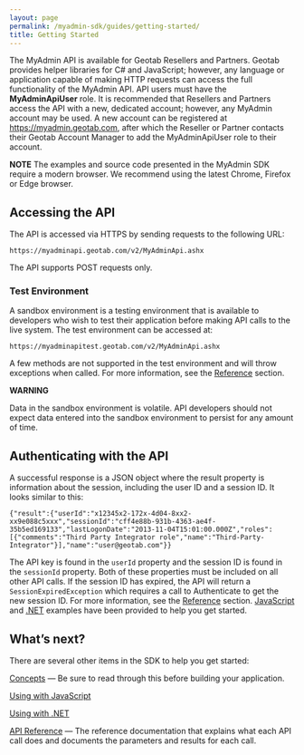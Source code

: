 ```yaml
---
layout: page
permalink: /myadmin-sdk/guides/getting-started/
title: Getting Started
---
```


The MyAdmin API is available for Geotab Resellers and Partners. Geotab provides helper libraries for C# and JavaScript; however, any language or application capable of making HTTP requests can access the full functionality of the MyAdmin API. API users must have the **MyAdminApiUser** role. It is recommended that Resellers and Partners access the API with a new, dedicated account; however, any MyAdmin account may be used. A new account can be registered at <https://myadmin.geotab.com>, after which the Reseller or Partner contacts their Geotab Account Manager to add the MyAdminApiUser role to their account.

<div class="alert alert-primary"><strong>NOTE</strong> The examples and source code presented in the MyAdmin SDK require a modern browser. We recommend using the latest Chrome, Firefox or Edge browser.</div>

## Accessing the API

The API is accessed via HTTPS by sending requests to the following URL:

`https://myadminapi.geotab.com/v2/MyAdminApi.ashx`

The API supports POST requests only.

### Test Environment

A sandbox environment is a testing environment that is available to developers who wish to test their application before making API calls to the live system. The test environment can be accessed at:

`https://myadminapitest.geotab.com/v2/MyAdminApi.ashx`

A few methods are not supported in the test environment and will throw exceptions when called. For more information, see the [Reference](../../api/reference) section.

<div class="alert alert-danger"><strong>WARNING</strong>

Data in the sandbox environment is volatile. API developers should not expect data entered into the sandbox environment to persist for any amount of time.
</div>

## Authenticating with the API

A successful response is a JSON object where the result property is information about the session, including the user ID and a session ID. It looks similar to this:

`{"result":{"userId":"x12345x2-172x-4d04-8xx2-xx9e088c5xxx","sessionId":"cff4e88b-931b-4363-ae4f-35b5ed169133","lastLogonDate":"2013-11-04T15:01:00.000Z","roles":[{"comments":"Third Party Integrator role","name":"Third-Party-Integrator"}],"name":"user@geotab.com"}}`

The API key is found in the `userId` property and the session ID is found in the `sessionId` property. Both of these properties must be included on all other API calls. If the session ID has expired, the API will return a `SessionExpiredException` which requires a call to Authenticate to get the new session ID. For more information, see the [Reference](../../api/reference) section. [JavaScript](../../code-samples/javascript-examples) and [.NET](../../code-samples/dotnet-examples) examples have been provided to help you get started.

## What’s next?
There are several other items in the SDK to help you get started:

[Concepts](../concepts) — Be sure to read through this before building your application.

[Using with JavaScript](../using-with-javascript)

[Using with .NET](../using-with-dotnet)

[API Reference](../../api/reference) — The reference documentation that explains what each API call does and documents the parameters and results for each call.